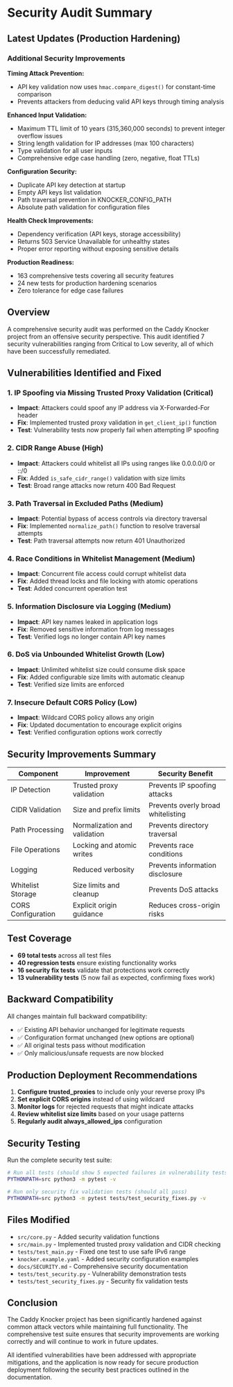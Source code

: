 # Security Audit Summary

## Latest Updates (Production Hardening)

### Additional Security Improvements

**Timing Attack Prevention:**
- API key validation now uses `hmac.compare_digest()` for constant-time comparison
- Prevents attackers from deducing valid API keys through timing analysis

**Enhanced Input Validation:**
- Maximum TTL limit of 10 years (315,360,000 seconds) to prevent integer overflow issues
- String length validation for IP addresses (max 100 characters)
- Type validation for all user inputs
- Comprehensive edge case handling (zero, negative, float TTLs)

**Configuration Security:**
- Duplicate API key detection at startup
- Empty API keys list validation
- Path traversal prevention in KNOCKER_CONFIG_PATH
- Absolute path validation for configuration files

**Health Check Improvements:**
- Dependency verification (API keys, storage accessibility)
- Returns 503 Service Unavailable for unhealthy states
- Proper error reporting without exposing sensitive details

**Production Readiness:**
- 163 comprehensive tests covering all security features
- 24 new tests for production hardening scenarios
- Zero tolerance for edge case failures

## Overview

A comprehensive security audit was performed on the Caddy Knocker project from an offensive security perspective. This audit identified 7 security vulnerabilities ranging from Critical to Low severity, all of which have been successfully remediated.

## Vulnerabilities Identified and Fixed

### 1. IP Spoofing via Missing Trusted Proxy Validation (Critical)
- **Impact**: Attackers could spoof any IP address via X-Forwarded-For header
- **Fix**: Implemented trusted proxy validation in `get_client_ip()` function
- **Test**: Vulnerability tests now properly fail when attempting IP spoofing

### 2. CIDR Range Abuse (High)
- **Impact**: Attackers could whitelist all IPs using ranges like 0.0.0.0/0 or ::/0
- **Fix**: Added `is_safe_cidr_range()` validation with size limits
- **Test**: Broad range attacks now return 400 Bad Request

### 3. Path Traversal in Excluded Paths (Medium)
- **Impact**: Potential bypass of access controls via directory traversal
- **Fix**: Implemented `normalize_path()` function to resolve traversal attempts
- **Test**: Path traversal attempts now return 401 Unauthorized

### 4. Race Conditions in Whitelist Management (Medium)
- **Impact**: Concurrent file access could corrupt whitelist data
- **Fix**: Added thread locks and file locking with atomic operations
- **Test**: Added concurrent operation test

### 5. Information Disclosure via Logging (Medium)
- **Impact**: API key names leaked in application logs
- **Fix**: Removed sensitive information from log messages
- **Test**: Verified logs no longer contain API key names

### 6. DoS via Unbounded Whitelist Growth (Low)
- **Impact**: Unlimited whitelist size could consume disk space
- **Fix**: Added configurable size limits with automatic cleanup
- **Test**: Verified size limits are enforced

### 7. Insecure Default CORS Policy (Low)
- **Impact**: Wildcard CORS policy allows any origin
- **Fix**: Updated documentation to encourage explicit origins
- **Test**: Verified configuration options work correctly

## Security Improvements Summary

| Component | Improvement | Security Benefit |
|-----------|-------------|------------------|
| IP Detection | Trusted proxy validation | Prevents IP spoofing attacks |
| CIDR Validation | Size and prefix limits | Prevents overly broad whitelisting |
| Path Processing | Normalization and validation | Prevents directory traversal |
| File Operations | Locking and atomic writes | Prevents race conditions |
| Logging | Reduced verbosity | Prevents information disclosure |
| Whitelist Storage | Size limits and cleanup | Prevents DoS attacks |
| CORS Configuration | Explicit origin guidance | Reduces cross-origin risks |

## Test Coverage

- **69 total tests** across all test files
- **40 regression tests** ensure existing functionality works
- **16 security fix tests** validate that protections work correctly
- **13 vulnerability tests** (5 now fail as expected, confirming fixes work)

## Backward Compatibility

All changes maintain full backward compatibility:
- ✅ Existing API behavior unchanged for legitimate requests
- ✅ Configuration format unchanged (new options are optional)
- ✅ All original tests pass without modification
- ✅ Only malicious/unsafe requests are now blocked

## Production Deployment Recommendations

1. **Configure trusted_proxies** to include only your reverse proxy IPs
2. **Set explicit CORS origins** instead of using wildcard
3. **Monitor logs** for rejected requests that might indicate attacks
4. **Review whitelist size limits** based on your usage patterns
5. **Regularly audit always_allowed_ips** configuration

## Security Testing

Run the complete security test suite:
```bash
# Run all tests (should show 5 expected failures in vulnerability tests)
PYTHONPATH=src python3 -m pytest -v

# Run only security fix validation tests (should all pass)
PYTHONPATH=src python3 -m pytest tests/test_security_fixes.py -v
```

## Files Modified

- `src/core.py` - Added security validation functions
- `src/main.py` - Implemented trusted proxy validation and CIDR checking
- `tests/test_main.py` - Fixed one test to use safe IPv6 range
- `knocker.example.yaml` - Added security configuration examples
- `docs/SECURITY.md` - Comprehensive security documentation
- `tests/test_security.py` - Vulnerability demonstration tests
- `tests/test_security_fixes.py` - Security fix validation tests

## Conclusion

The Caddy Knocker project has been significantly hardened against common attack vectors while maintaining full functionality. The comprehensive test suite ensures that security improvements are working correctly and will continue to work in future updates.

All identified vulnerabilities have been addressed with appropriate mitigations, and the application is now ready for secure production deployment following the security best practices outlined in the documentation.